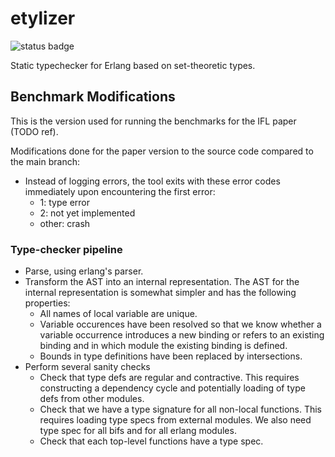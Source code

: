 # etylizer

![status badge](https://github.com/etylizer/etylizer/actions/workflows/erlang.yml/badge.svg)

Static typechecker for Erlang based on set-theoretic types.

## Benchmark Modifications

This is the version used for running the benchmarks for the IFL paper (TODO ref).

Modifications done for the paper version to the source code compared to the main branch:

* Instead of logging errors, the tool exits with these error codes immediately
  upon encountering the first error:
  * 1: type error
  * 2: not yet implemented
  * other: crash

### Type-checker pipeline

* Parse, using erlang's parser.
* Transform the AST into an internal representation. The AST for the internal representation
  is somewhat simpler and has the following properties:
  * All names of local variable are unique.
  * Variable occurences have been resolved so that we know whether a variable occurrence
    introduces a new binding or refers to an existing binding and in which module the existing
    binding is defined.
  * Bounds in type definitions have been replaced by intersections.
* Perform several sanity checks
  * Check that type defs are regular and contractive. This requires constructing a dependency
    cycle and potentially loading of type defs from other modules.
  * Check that we have a type signature for all non-local functions. This requires loading
    type specs from external modules. We also need type spec for all bifs and for all
    erlang modules.
  * Check that each top-level functions have a type spec.

